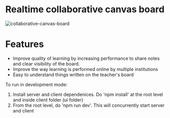 # Realtime collaborative canvas board

![collaborative-canvas-board](https://media.giphy.com/media/v1.Y2lkPTc5MGI3NjExYTg1ZjY2ZWVmODRiODJiMWZiYmM3YmNlNTQxZDYzNzRmYjhhMjI3YyZjdD1n/1zdQSrxoOis9GqiydT/giphy.gif)


# Features
- Improve quality of learning by increasing performance to share notes and clear visibility of the board.
- Improve the way learning is performed online by multiple institutions
- Easy to understand things written on the teacher's board


To run in development mode:

1. Install server and client dependenices. Do 'npm install' at the root level and inside client folder (ui folder)
2. From the root level, do 'npm run dev'. This will concurrently start server and client
